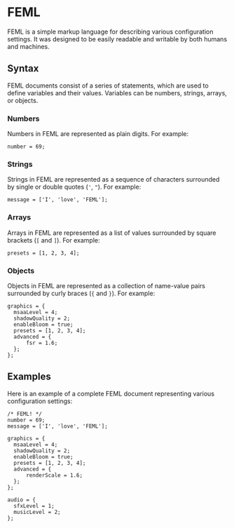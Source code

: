 ﻿ # FEML
 
 FEML is a simple markup language for describing various configuration settings. It was designed to be easily readable and writable by both humans and machines.
 
 ## Syntax
 
 FEML documents consist of a series of statements, which are used to define variables and their values. Variables can be numbers, strings, arrays, or objects.
 
 ### Numbers
 
 Numbers in FEML are represented as plain digits. For example:
 
 `number = 69;` 
 
 ### Strings
 
 Strings in FEML are represented as a sequence of characters surrounded by single or double quotes (`'`, `"`). For example:
 
 `message = ['I', 'love', 'FEML'];` 
 
 ### Arrays
 
 Arrays in FEML are represented as a list of values surrounded by square brackets (`[` and `]`). For example:
 
 `presets = [1, 2, 3, 4];` 
 
 ### Objects
 
 Objects in FEML are represented as a collection of name-value pairs surrounded by curly braces (`{` and `}`). For example:
 
 ```
 graphics = { 
   msaaLevel = 4;
   shadowQuality = 2;
   enableBloom = true;
   presets = [1, 2, 3, 4];
   advanced = {
       fsr = 1.6; 
   }; 
 };
 ```
 
 ## Examples
 
 Here is an example of a complete FEML document representing various configuration settings:
 
 ```
 /* FEML! */
 number = 69;
 message = ['I', 'love', 'FEML']; 

 graphics = { 
   msaaLevel = 4; 
   shadowQuality = 2; 
   enableBloom = true; 
   presets = [1, 2, 3, 4]; 
   advanced = { 
       renderScale = 1.6;
   }; 
 }; 

 audio = { 
   sfxLevel = 1; 
   musicLevel = 2; 
 };
 ```